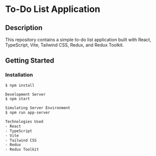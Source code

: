 # To-Do List Application

## Description
This repository contains a simple to-do list application built with React, TypeScript, Vite, Tailwind CSS, Redux, and Redux Toolkit.

## Getting Started

### Installation
```bash
$ npm install

Development Server
$ npm start

Simulating Server Environment
$ npm run app-server

Technologies Used
- React
- TypeScript
- Vite
- Tailwind CSS
- Redux
- Redux Toolkit
